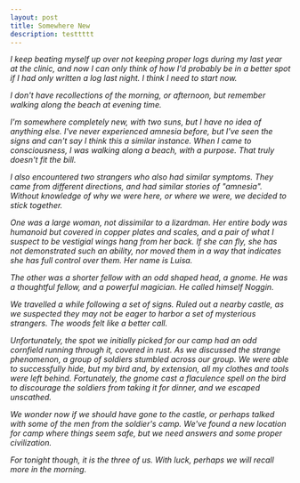 ```yaml
---
layout: post
title: Somewhere New
description: testtttt
---
```


*I keep beating myself up over not keeping proper logs during my last year at the clinic, and now I can only think of how I'd probably be in a better spot if I had only written a log last night. I think I need to start now.*

*I don't have recollections of the morning, or afternoon, but remember walking along the beach at evening time.*

*I'm somewhere completely new, with two suns, but I have no idea of anything else. I've never experienced amnesia before, but I've seen the signs and can't say I think this a similar instance. When I came to consciousness, I was walking along a beach, with a purpose. That truly doesn't fit the bill.*

*I also encountered two strangers who also had similar symptoms. They came from different directions, and had similar stories of "amnesia". Without knowledge of why we were here, or where we were, we decided to stick together.*

*One was a large woman, not dissimilar to a lizardman. Her entire body was humanoid but covered in copper plates and scales, and a pair of what I suspect to be vestigial wings hang from her back. If she can fly, she has not demonstrated such an ability, nor moved them in a way that indicates she has full control over them. Her name is Luisa.*

*The other was a shorter fellow with an odd shaped head, a gnome. He was a thoughtful fellow, and a powerful magician. He called himself Noggin.*

*We travelled a while following a set of signs. Ruled out a nearby castle, as we suspected they may not be eager to harbor a set of mysterious strangers. The woods felt like a better call.*

*Unfortunately, the spot we initially picked for our camp had an odd cornfield running through it, covered in rust. As we discussed the strange phenomenon, a group of soldiers stumbled across our group. We were able to successfully hide, but my bird and, by extension, all my clothes and tools were left behind. Fortunately, the gnome cast a flaculence spell on the bird to discourage the soldiers from taking it for dinner, and we escaped unscathed.*

*We wonder now if we should have gone to the castle, or perhaps talked with some of the men from the soldier's camp. We've found a new location for camp where things seem safe, but we need answers and some proper civilization.*

*For tonight though, it is the three of us. With luck, perhaps we will recall more in the morning.*

